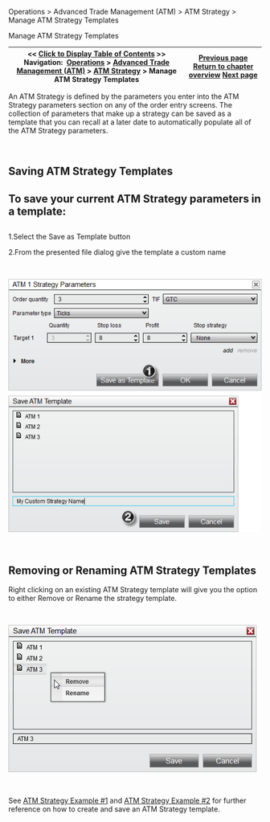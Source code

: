 ﻿


Operations \> Advanced Trade Management (ATM) \> ATM Strategy \> Manage ATM Strategy Templates






















Manage ATM Strategy Templates







| \<\< [Click to Display Table of Contents](manage_atm_strategy_templates.md) \>\> **Navigation:**     [Operations](operations.md) \> [Advanced Trade Management (ATM)](advanced_trade_management_atm.md) \> [ATM Strategy](atm_strategy.md) \> Manage ATM Strategy Templates | [Previous page](auto_trail.md) [Return to chapter overview](atm_strategy.md) [Next page](tutorial_atm_strategy_example_.md) |
| --- | --- |











An ATM Strategy is defined by the parameters you enter into the ATM Strategy parameters section on any of the order entry screens. The collection of parameters that make up a strategy can be saved as a template that you can recall at a later date to automatically populate all of the ATM Strategy parameters.


 


## Saving ATM Strategy Templates


## To save your current ATM Strategy parameters in a template:


## 


1\.Select the Save as Template button

2\.From the presented file dialog give the template a custom name

 


![ATM_24](atm_24.png)


 


## Removing or Renaming ATM Strategy Templates


Right clicking on an existing ATM Strategy template will give you the option to either Remove or Rename the strategy template.


 


![ATM_25](atm_25.png)


 


See [ATM Strategy Example \#1](tutorial_atm_strategy_example_.md) and [ATM Strategy Example \#2](tutorial_atm_strategy_example2.md) for further reference on how to create and save an ATM Strategy template.








